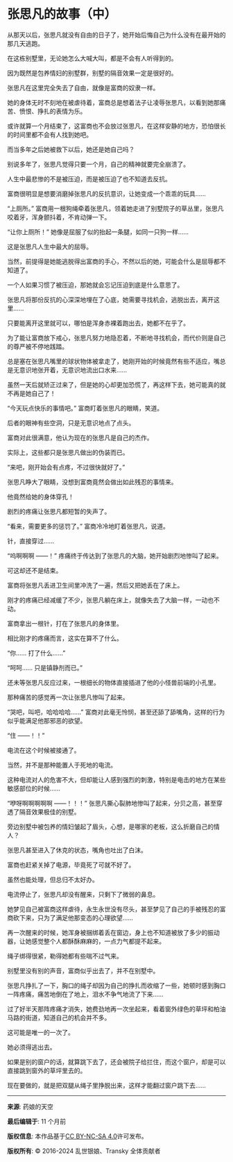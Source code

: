 # 张思凡的故事（中）

从那天以后，张思凡就没有自由的日子了，她开始后悔自己为什么没有在最开始的那几天逃跑。

在这栋别墅里，无论她怎么大喊大叫，都是不会有人听得到的。

因为既然是包养情妇的别墅群，别墅的隔音效果一定是很好的。

张思凡在这里完全失去了自由，就像是富商的奴隶一样。

她的身体无时不刻地在被虐待着，富商总是想着法子让凌辱张思凡，以看到她那痛苦、愤恨、挣扎的表情为乐。

或许就算一个月结束了，这富商也不会放过张思凡，在这样安静的地方，恐怕很长的时间里都不会有人找到她吧。

而当多年之后她被救下以后，她还是她自己吗？

别说多年了，张思凡觉得只要一个月，自己的精神就要完全崩溃了。

人生中最悲惨的不是被压迫，而是被压迫了也不知道去反抗。

富商很明显是想要消磨掉张思凡的反抗意识，让她变成一个乖乖的玩具……

“上厕所。” 富商用一根狗绳牵着张思凡，领着她走进了别墅院子的草丛里，张思凡咬着牙，浑身颤抖着，不肯动弹一下。

“让你上厕所！” 她像是屈服了似的抬起一条腿，如同一只狗一样……

这是张思凡人生中最大的屈辱。

当然，前提得是她能逃脱得出富商的手心，不然以后的她，可能会什么是屈辱都不知道了。

一个人如果习惯了被压迫，那她就会忘记压迫到底是什么意思了。

张思凡将那份反抗的心深深地埋在了心底，她需要寻找机会，逃脱出去，离开这里……

只要能离开这里就可以，哪怕是浑身赤裸着跑出去，她都不在乎了。

为了能让富商放下戒心，张思凡努力地隐忍着，不断地寻找机会，而代价则是自己的尊严被不停地践踏。

总是塞在张思凡嘴里的球状物体被拿走了，她刚开始的时候竟然有些不适应，嘴总是无意识地张开着，无意识地流出口水来……

虽然一天后就矫正过来了，但是她的心却更加恐慌了，再这样下去，她可能真的就不再是她自己了！

“今天玩点快乐的事情吧。” 富商盯着张思凡的眼睛，笑道。

后者的眼神有些空洞，只是无意识地点了点头。

富商对此很满意，他认为现在的张思凡是自己的杰作。

实际上，这些都只是张思凡做出的伪装而已。

“来吧，刚开始会有点疼，不过很快就好了。”

张思凡睁大了眼睛，没想到富商竟然会做出如此残忍的事情来。

他竟然给她的身体穿孔！

剧烈的疼痛让张思凡都短暂的失声了。

“看来，需要更多的惩罚了。” 富商冷冷地盯着张思凡，说道。

针，直接穿过……

“呜啊啊啊 ——！” 疼痛终于传达到了张思凡的大脑，她开始剧烈地惨叫了起来。

可这却还不是结束。

富商将张思凡丢进卫生间里冲洗了一遍，然后又把她丢在了床上。

刚才的疼痛已经减缓了不少，张思凡躺在床上，就像失去了大脑一样，一动也不动。

富商拿出一根针，打在了张思凡的身体里。

相比刚才的疼痛而言，这实在算不了什么。

“你…… 打了什么……”

“呵呵…… 只是镇静剂而已。”

还未等张思凡反应过来，一根细长的物体直接插进了他的小怪兽前端的小孔里。

那种痛苦的感觉再一次让张思凡惨叫了起来。

“哭吧，叫吧，哈哈哈哈……” 富商对此毫无怜悯，甚至还舔了舔嘴角，这样的行为似乎能满足他那邪恶的欲望。

“住 ——！！”

电流在这个时候被接通了。

当然，并不是那种能置人于死地的电流。

这种电流对人的危害不大，但却能让人感到强烈的刺激，特别是电击的地方在某些敏感部位的时候……

“咿呀啊啊啊啊啊 ——！！！” 张思凡撕心裂肺地惨叫了起来，分贝之高，甚至穿透了隔音效果极佳的别墅。

旁边别墅中被包养的情妇皱起了眉头，心想，是哪家的老板，这么折磨自己的情人？

张思凡甚至进入了休克的状态，嘴角也吐出了白沫。

富商也赶紧关掉了电源，毕竟死了可就不好了。

虽然也能处理，但总归不太好办。

电流停止了，张思凡却没有醒来，只剩下了微弱的鼻息。

她梦见自己被富商这样虐待，永生永世没有尽头，甚至梦见了自己的手被残忍的富商砍下来，只为了满足他那变态的心理欲望……

再一次醒来的时候，她浑身被捆绑着丢在窗边，身上也不知道被放了多少的振动器，让她感觉整个人都酥酥麻麻的，一点力气都提不起来。

绳子绑得很紧，勒得她都有些喘不过气来。

别墅里没有别的声音，富商似乎出去了，并不在别墅中。

张思凡挣扎了一下，胸口的绳子却因为自己的挣扎而收缩了一些，她顿时感到胸口一阵疼痛，痛苦地倒在了地上，泪水不争气地流了下来……

过了好半天那阵疼痛才消失，她费劲地再一次坐起来，看着窗外绿色的草坪和柏油马路的街道，知道自己的机会并不多。

这可能是唯一的一次了。

她必须得逃出去。

如果是别的窗户的话，就算跳下去了，还会被院子给拦住，而这个窗户，却是可以直接跳到窗外的草坪里去的。

现在要做的，就是把双腿从绳子里挣脱出来，这样才能翻过窗户跳下去……

---

**来源**: 药娘的天空

**最后编辑于**: 11 个月前

**版权信息**: 本作品基于[CC BY-NC-SA 4.0](https://creativecommons.org/licenses/by-nc-sa/4.0/deed.zh-hans)许可发布。

**版权所有**: © 2016-2024 乱世银娘、Transky 全体贡献者  
